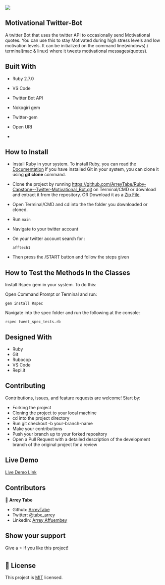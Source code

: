 ![](https://img.shields.io/badge/Microverse-blueviolet)

## Motivational Twitter-Bot

A twitter Bot that uses the twitter API to occasionally send Motivational quotes. You can use this to stay Motivated during high stress levels and low motivation levels.
It can be initialized on the command line(windows) / terminal(mac &amp; linux) where it tweets    motivational messages(quotes).


## Built With

- Ruby 2.7.0
- VS Code
- Twitter Bot API
- Nokogiri gem
- Twitter-gem
- Open URI

- 

## How to Install

- Install Ruby in your system. To install Ruby, you can read the [Documentation](https://www.ruby-lang.org/en/documentation/installation/)
 If you have installed Git in your system, you can clone it using  **git clone** command.
- Clone the project by running   https://github.com/ArreyTabe/Ruby-Capstone--Twitter-Motivational_Bot.git on Terminal/CMD or download and extract it from the repository. OR
 Download it as a [Zip File](https://github.com/ArreyTabe/Ruby-Capstone--Twitter-Motivational_Bot.git`).
- Open Terminal/CMD and cd into the  the folder you downloaded or cloned.
- Run `main`
- Navigate to your twitter account

- On your twitter account search for :
  ```
  afftech1

   ``` 
- Then press the /START button and follow the steps given

     <!-- ![](img/.com-crop.gif) -->

## How to Test the Methods In the Classes


 Install Rspec gem in your system. To do this:

 Open Command Prompt or Terminal and run:

  ```console
  gem install Rspec
  ```

 Navigate into the spec folder and run the following at the console:

   ```console
   rspec tweet_spec_tests.rb
   ```


##  Designed With

- Ruby
- Git
- Rubocop
- VS Code
- Repl.it


## Contributing

Contributions, issues, and feature requests are welcome! Start by:

  - Forking the project
  - Cloning the project to your local machine
  - cd into the project directory
  - Run git checkout -b your-branch-name
  - Make your contributions
  - Push your branch up to your forked repository
  - Open a Pull Request with a detailed description of the development branch of the original project for a review


## Live Demo

[Live Demo Link](https://repl.it/@ARREYAFFTABE/Ruby-Capstone-Twitter-MotivationalBot-1#README.md)

## Contributors




👤 **Arrey Tabe**

- Github: [ArreyTabe](https://github.com/ArreyTabe)
- Twitter: [@tabe_arrey](https://twitter.com/tabe_arrey)
- LinkedIn: [Arrey Affuembey](https://www.linkedin.com/in/arrey-affuembey-80a8b11a8/)

## Show your support

Give a  ⭐️ if you like this project!

## 📝 License

This project is [MIT](https://choosealicense.com/licenses/mit/) licensed.
